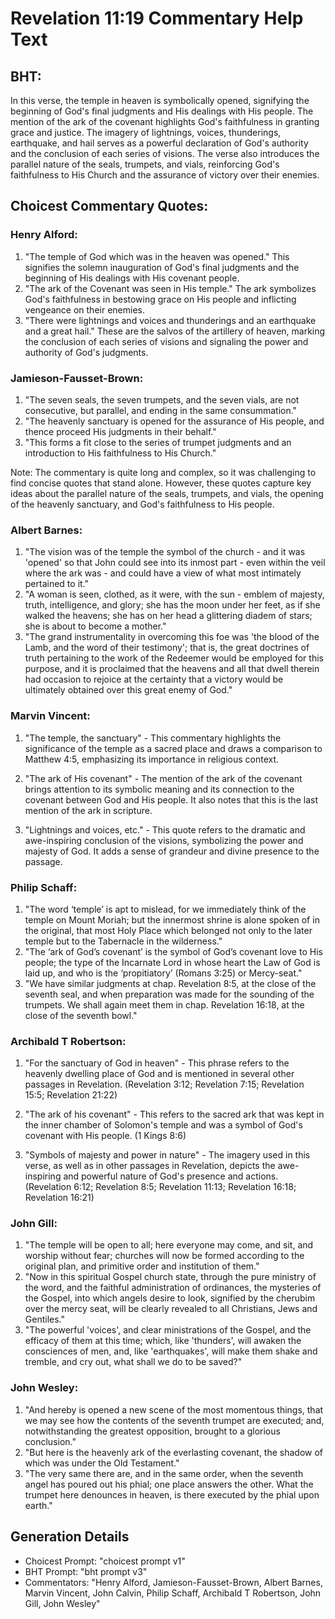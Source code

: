 # Revelation 11:19 Commentary Help Text

## BHT:
In this verse, the temple in heaven is symbolically opened, signifying the beginning of God's final judgments and His dealings with His people. The mention of the ark of the covenant highlights God's faithfulness in granting grace and justice. The imagery of lightnings, voices, thunderings, earthquake, and hail serves as a powerful declaration of God's authority and the conclusion of each series of visions. The verse also introduces the parallel nature of the seals, trumpets, and vials, reinforcing God's faithfulness to His Church and the assurance of victory over their enemies.

## Choicest Commentary Quotes:
### Henry Alford:
1. "The temple of God which was in the heaven was opened." This signifies the solemn inauguration of God's final judgments and the beginning of His dealings with His covenant people.
2. "The ark of the Covenant was seen in His temple." The ark symbolizes God's faithfulness in bestowing grace on His people and inflicting vengeance on their enemies.
3. "There were lightnings and voices and thunderings and an earthquake and a great hail." These are the salvos of the artillery of heaven, marking the conclusion of each series of visions and signaling the power and authority of God's judgments.

### Jamieson-Fausset-Brown:
1. "The seven seals, the seven trumpets, and the seven vials, are not consecutive, but parallel, and ending in the same consummation."
2. "The heavenly sanctuary is opened for the assurance of His people, and thence proceed His judgments in their behalf."
3. "This forms a fit close to the series of trumpet judgments and an introduction to His faithfulness to His Church."

Note: The commentary is quite long and complex, so it was challenging to find concise quotes that stand alone. However, these quotes capture key ideas about the parallel nature of the seals, trumpets, and vials, the opening of the heavenly sanctuary, and God's faithfulness to His people.

### Albert Barnes:
1) "The vision was of the temple the symbol of the church - and it was 'opened' so that John could see into its inmost part - even within the veil where the ark was - and could have a view of what most intimately pertained to it."
2) "A woman is seen, clothed, as it were, with the sun - emblem of majesty, truth, intelligence, and glory; she has the moon under her feet, as if she walked the heavens; she has on her head a glittering diadem of stars; she is about to become a mother."
3) "The grand instrumentality in overcoming this foe was 'the blood of the Lamb, and the word of their testimony'; that is, the great doctrines of truth pertaining to the work of the Redeemer would be employed for this purpose, and it is proclaimed that the heavens and all that dwell therein had occasion to rejoice at the certainty that a victory would be ultimately obtained over this great enemy of God."

### Marvin Vincent:
1. "The temple, the sanctuary" - This commentary highlights the significance of the temple as a sacred place and draws a comparison to Matthew 4:5, emphasizing its importance in religious context.

2. "The ark of His covenant" - The mention of the ark of the covenant brings attention to its symbolic meaning and its connection to the covenant between God and His people. It also notes that this is the last mention of the ark in scripture.

3. "Lightnings and voices, etc." - This quote refers to the dramatic and awe-inspiring conclusion of the visions, symbolizing the power and majesty of God. It adds a sense of grandeur and divine presence to the passage.

### Philip Schaff:
1. "The word ‘temple’ is apt to mislead, for we immediately think of the temple on Mount Moriah; but the innermost shrine is alone spoken of in the original, that most Holy Place which belonged not only to the later temple but to the Tabernacle in the wilderness."
2. "The ‘ark of God’s covenant’ is the symbol of God’s covenant love to His people; the type of the Incarnate Lord in whose heart the Law of God is laid up, and who is the ‘propitiatory’ (Romans 3:25) or Mercy-seat."
3. "We have similar judgments at chap. Revelation 8:5, at the close of the seventh seal, and when preparation was made for the sounding of the trumpets. We shall again meet them in chap. Revelation 16:18, at the close of the seventh bowl."

### Archibald T Robertson:
1. "For the sanctuary of God in heaven" - This phrase refers to the heavenly dwelling place of God and is mentioned in several other passages in Revelation. (Revelation 3:12; Revelation 7:15; Revelation 15:5; Revelation 21:22)

2. "The ark of his covenant" - This refers to the sacred ark that was kept in the inner chamber of Solomon's temple and was a symbol of God's covenant with His people. (1 Kings 8:6)

3. "Symbols of majesty and power in nature" - The imagery used in this verse, as well as in other passages in Revelation, depicts the awe-inspiring and powerful nature of God's presence and actions. (Revelation 6:12; Revelation 8:5; Revelation 11:13; Revelation 16:18; Revelation 16:21)

### John Gill:
1. "The temple will be open to all; here everyone may come, and sit, and worship without fear; churches will now be formed according to the original plan, and primitive order and institution of them."
2. "Now in this spiritual Gospel church state, through the pure ministry of the word, and the faithful administration of ordinances, the mysteries of the Gospel, into which angels desire to look, signified by the cherubim over the mercy seat, will be clearly revealed to all Christians, Jews and Gentiles."
3. "The powerful 'voices', and clear ministrations of the Gospel, and the efficacy of them at this time; which, like 'thunders', will awaken the consciences of men, and, like 'earthquakes', will make them shake and tremble, and cry out, what shall we do to be saved?"

### John Wesley:
1. "And hereby is opened a new scene of the most momentous things, that we may see how the contents of the seventh trumpet are executed; and, notwithstanding the greatest opposition, brought to a glorious conclusion."
2. "But here is the heavenly ark of the everlasting covenant, the shadow of which was under the Old Testament."
3. "The very same there are, and in the same order, when the seventh angel has poured out his phial; one place answers the other. What the trumpet here denounces in heaven, is there executed by the phial upon earth."


## Generation Details
- Choicest Prompt: "choicest prompt v1"
- BHT Prompt: "bht prompt v3"
- Commentators: "Henry Alford, Jamieson-Fausset-Brown, Albert Barnes, Marvin Vincent, John Calvin, Philip Schaff, Archibald T Robertson, John Gill, John Wesley"
